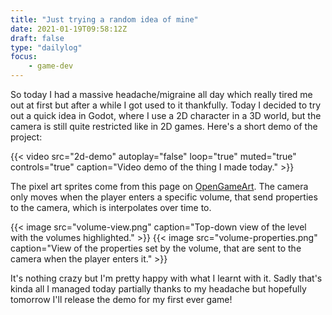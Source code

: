 ```yaml
---
title: "Just trying a random idea of mine"
date: 2021-01-19T09:58:12Z
draft: false
type: "dailylog"
focus: 
    - game-dev
---
```


So today I had a massive headache/migraine all day which really tired me out at first but after a while I got used to it thankfully. Today I decided to try out a quick idea in Godot, where I use a 2D character in a 3D world, but the camera is still quite restricted like in 2D games. Here's a short demo of the project:

{{< video src="2d-demo" autoplay="false" loop="true" muted="true" controls="true" caption="Video demo of the thing I made today." >}}

The pixel art sprites come from this page on [OpenGameArt](https://opengameart.org/content/zelda-like-tilesets-and-sprites). The camera only moves when the player enters a specific volume, that send properties to the camera, which is interpolates over time to.

{{< image src="volume-view.png" caption="Top-down view of the level with the volumes highlighted." >}}
{{< image src="volume-properties.png" caption="View of the properties set by the volume, that are sent to the camera when the player enters it." >}}

It's nothing crazy but I'm pretty happy with what I learnt with it. Sadly that's kinda all I managed today partially thanks to my headache but hopefully tomorrow I'll release the demo for my first ever game!
